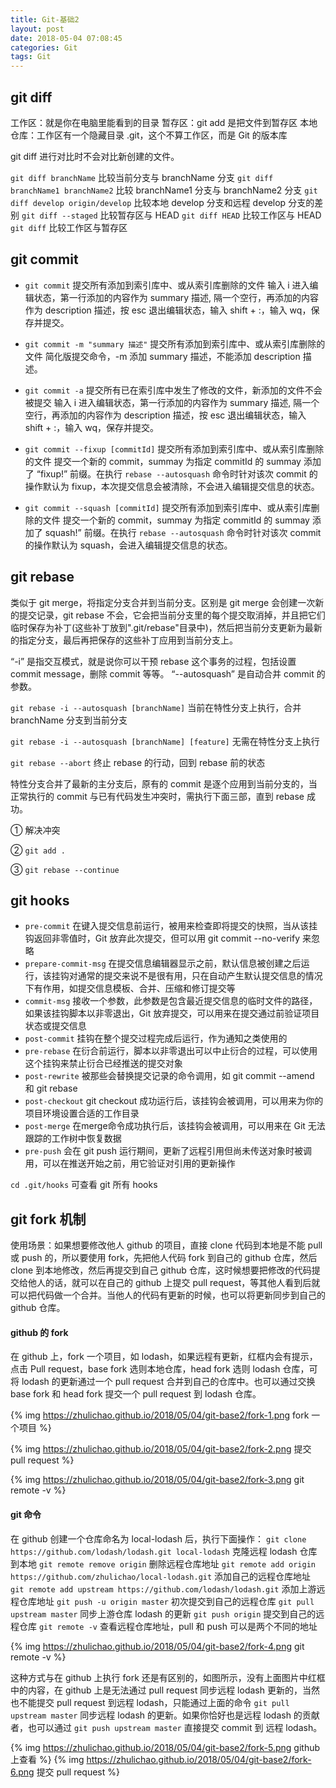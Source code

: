 ```yaml
---
title: Git-基础2
layout: post
date: 2018-05-04 07:08:45
categories: Git
tags: Git
---
```


## git diff

工作区：就是你在电脑里能看到的目录
暂存区：git add 是把文件到暂存区
本地仓库：工作区有一个隐藏目录 .git，这个不算工作区，而是 Git 的版本库

git diff 进行对比时不会对比新创建的文件。

`git diff branchName` 比较当前分支与 branchName 分支
`git diff branchName1 branchName2` 比较 branchName1 分支与 branchName2 分支
`git diff develop origin/develop`  比较本地 develop 分支和远程 develop 分支的差别
`git diff --staged`  比较暂存区与 HEAD
`git diff HEAD` 比较工作区与 HEAD
`git diff` 比较工作区与暂存区

## git commit

- `git commit`  提交所有添加到索引库中、或从索引库删除的文件
  输入 i 进入编辑状态，第一行添加的内容作为 summary 描述, 隔一个空行，再添加的内容作为 description 描述，按 esc 退出编辑状态，输入 shift + :，输入 wq，保存并提交。

- `git commit -m "summary 描述"`  提交所有添加到索引库中、或从索引库删除的文件
  简化版提交命令，-m 添加 summary 描述，不能添加 description 描述。

- `git commit -a`  提交所有已在索引库中发生了修改的文件，新添加的文件不会被提交
  输入 i 进入编辑状态，第一行添加的内容作为 summary 描述, 隔一个空行，再添加的内容作为 description 描述，按 esc 退出编辑状态，输入 shift + :，输入 wq，保存并提交。

- `git commit --fixup [commitId]`  提交所有添加到索引库中、或从索引库删除的文件
  提交一个新的 commit，summay 为指定 commitId 的 summay 添加了 “fixup!” 前缀。在执行 `rebase --autosquash` 命令时针对该次 commit 的操作默认为 fixup，本次提交信息会被清除，不会进入编辑提交信息的状态。

- `git commit --squash [commitId]`  提交所有添加到索引库中、或从索引库删除的文件
  提交一个新的 commit，summay 为指定 commitId 的 summay 添加了 squash!” 前缀。在执行 `rebase --autosquash` 命令时针对该次 commit 的操作默认为 squash，会进入编辑提交信息的状态。

## git rebase

类似于 git merge，将指定分支合并到当前分支。区别是 git merge 会创建一次新的提交记录，git rebase 不会，它会把当前分支里的每个提交取消掉，并且把它们临时保存为补丁(这些补丁放到".git/rebase"目录中)，然后把当前分支更新为最新的指定分支，最后再把保存的这些补丁应用到当前分支上。

“-i” 是指交互模式，就是说你可以干预 rebase 这个事务的过程，包括设置 commit message，删除 commit 等等。
“--autosquash” 是自动合并 commit 的参数。

`git rebase -i --autosquash [branchName]` 当前在特性分支上执行，合并 branchName 分支到当前分支

`git rebase -i --autosquash [branchName] [feature]` 无需在特性分支上执行

`git rebase --abort` 终止 rebase 的行动，回到 rebase 前的状态

特性分支合并了最新的主分支后，原有的 commit 是逐个应用到当前分支的，当正常执行的 commit 与已有代码发生冲突时，需执行下面三部，直到 rebase 成功。

① 解决冲突

② `git add .`

③ `git rebase --continue`

## git hooks

- `pre-commit` 在键入提交信息前运行，被用来检查即将提交的快照，当从该挂钩返回非零值时，Git 放弃此次提交，但可以用 git commit --no-verify 来忽略
- `prepare-commit-msg` 在提交信息编辑器显示之前，默认信息被创建之后运行，该挂钩对通常的提交来说不是很有用，只在自动产生默认提交信息的情况下有作用，如提交信息模板、合并、压缩和修订提交等
- `commit-msg` 接收一个参数，此参数是包含最近提交信息的临时文件的路径，如果该挂钩脚本以非零退出，Git 放弃提交，可以用来在提交通过前验证项目状态或提交信息
- `post-commit` 挂钩在整个提交过程完成后运行，作为通知之类使用的
- `pre-rebase` 在衍合前运行，脚本以非零退出可以中止衍合的过程，可以使用这个挂钩来禁止衍合已经推送的提交对象
- `post-rewrite` 被那些会替换提交记录的命令调用，如 git commit --amend 和 git rebase
- `post-checkout` git checkout 成功运行后，该挂钩会被调用，可以用来为你的项目环境设置合适的工作目录
- `post-merge` 在merge命令成功执行后，该挂钩会被调用，可以用来在 Git 无法跟踪的工作树中恢复数据
- `pre-push` 会在 git push 运行期间，更新了远程引用但尚未传送对象时被调用，可以在推送开始之前，用它验证对引用的更新操作

`cd .git/hooks` 可查看 git 所有 hooks

## git fork 机制

使用场景：如果想要修改他人 github 的项目，直接 clone 代码到本地是不能 pull 或 push 的，所以要使用 fork，先把他人代码 fork 到自己的 github 仓库，然后 clone 到本地修改，然后再提交到自己 github 仓库，这时候想要把修改的代码提交给他人的话，就可以在自己的 github 上提交 pull request，等其他人看到后就可以把代码做一个合并。当他人的代码有更新的时候，也可以将更新同步到自己的 github 仓库。

#### github 的 fork

在 github 上，fork 一个项目，如 lodash，如果远程有更新，红框内会有提示，点击 Pull request，base fork 选则本地仓库，head fork 选则 lodash 仓库，可将 lodash 的更新通过一个 pull request 合并到自己的仓库中。也可以通过交换 base fork 和 head fork 提交一个 pull request 到 lodash 仓库。

{% img https://zhulichao.github.io/2018/05/04/git-base2/fork-1.png fork 一个项目 %}

{% img https://zhulichao.github.io/2018/05/04/git-base2/fork-2.png 提交 pull request %}

{% img https://zhulichao.github.io/2018/05/04/git-base2/fork-3.png git remote -v %}

#### git 命令

在 github 创建一个仓库命名为 local-lodash 后，执行下面操作：
`git clone https://github.com/lodash/lodash.git local-lodash` 克隆远程 lodash 仓库到本地
`git remote remove origin` 删除远程仓库地址
`git remote add origin https://github.com/zhulichao/local-lodash.git` 添加自己的远程仓库地址
`git remote add upstream https://github.com/lodash/lodash.git` 添加上游远程仓库地址
`git push -u origin master` 初次提交到自己的远程仓库
`git pull upstream master` 同步上游仓库 lodash 的更新
`git push origin` 提交到自己的远程仓库
`git remote -v`  查看远程仓库地址，pull 和 push 可以是两个不同的地址

{% img https://zhulichao.github.io/2018/05/04/git-base2/fork-4.png git remote -v %}

这种方式与在 github 上执行 fork 还是有区别的，如图所示，没有上面图片中红框中的内容，在 github 上是无法通过 pull request 同步远程 lodash 更新的，当然也不能提交 pull request 到远程 lodash，只能通过上面的命令 `git pull upstream master` 同步远程 lodash 的更新。如果你恰好也是远程 lodash 的贡献者，也可以通过 `git push upstream master` 直接提交 commit 到 远程 lodash。

{% img https://zhulichao.github.io/2018/05/04/git-base2/fork-5.png github 上查看 %}
{% img https://zhulichao.github.io/2018/05/04/git-base2/fork-6.png 提交 pull request %}
